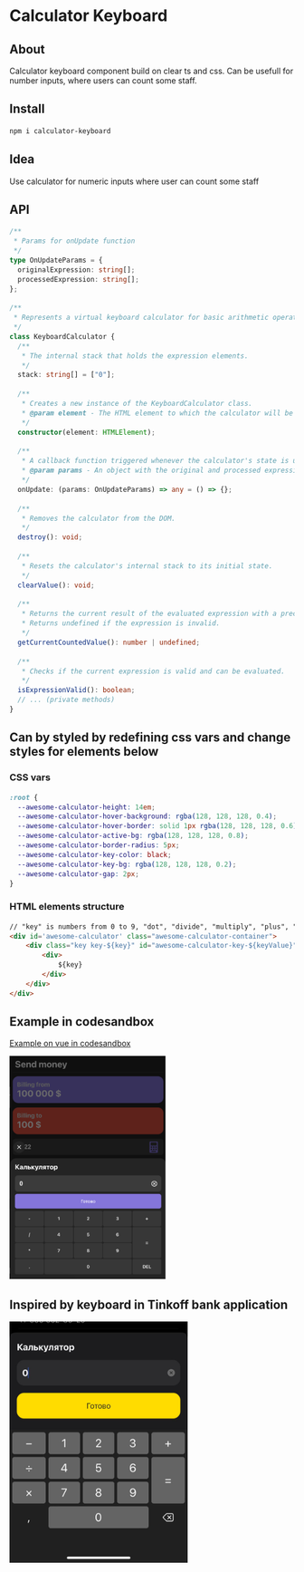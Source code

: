 # Calculator Keyboard

## About
Calculator keyboard component build 
on clear ts and css. Can be usefull 
for number inputs, where users can 
count some staff.

## Install
```bash
npm i calculator-keyboard
```

## Idea 
Use calculator for numeric inputs where user
can count some staff

## API

```typescript
/**
 * Params for onUpdate function
 */
type OnUpdateParams = {
  originalExpression: string[];
  processedExpression: string[];
};

/**
 * Represents a virtual keyboard calculator for basic arithmetic operations.
 */
class KeyboardCalculator {
  /**
   * The internal stack that holds the expression elements.
   */
  stack: string[] = ["0"];

  /**
   * Creates a new instance of the KeyboardCalculator class.
   * @param element - The HTML element to which the calculator will be attached.
   */
  constructor(element: HTMLElement);

  /**
   * A callback function triggered whenever the calculator's state is updated.
   * @param params - An object with the original and processed expressions.
   */
  onUpdate: (params: OnUpdateParams) => any = () => {};

  /**
   * Removes the calculator from the DOM.
   */
  destroy(): void;

  /**
   * Resets the calculator's internal stack to its initial state.
   */
  clearValue(): void;

  /**
   * Returns the current result of the evaluated expression with a precision of four decimal places.
   * Returns undefined if the expression is invalid.
   */
  getCurrentCountedValue(): number | undefined;

  /**
   * Checks if the current expression is valid and can be evaluated.
   */
  isExpressionValid(): boolean;
  // ... (private methods)
}
```

## Can by styled by redefining css vars and change styles for elements below

### CSS vars
```css
:root {
  --awesome-calculator-height: 14em;
  --awesome-calculator-hover-background: rgba(128, 128, 128, 0.4);
  --awesome-calculator-hover-border: solid 1px rgba(128, 128, 128, 0.6);
  --awesome-calculator-active-bg: rgba(128, 128, 128, 0.8);
  --awesome-calculator-border-radius: 5px;
  --awesome-calculator-key-color: black;
  --awesome-calculator-key-bg: rgba(128, 128, 128, 0.2);
  --awesome-calculator-gap: 2px;
}
```
### HTML elements structure
```html
// "key" is numbers from 0 to 9, "dot", "divide", "multiply", "plus", "minus", "equal"
<div id='awesome-calculator' class="awesome-calculator-container">
    <div class="key key-${key}" id="awesome-calculator-key-${keyValue}">
        <div>
            ${key}
        </div>
    </div>
</div>
```

## Example in codesandbox
[Example on vue in codesandbox](https://codesandbox.io/p/devbox/vue-calc-gwgwg2?file=%2Fsrc%2Fcomponents%2FCalculatorModal.vue%3A48%2C34)
<p align="start">
  <img src="https://github.com/fede4ka1245/keyboard-calculator/blob/main/docs/demo.png" height="394px" width="276px" />
</p>

## Inspired by keyboard in Tinkoff bank application
<p align="start">
  <img src="https://github.com/fede4ka1245/keyboard-calculator/blob/main/docs/calc.png" height="426px" width="315px" />
</p>